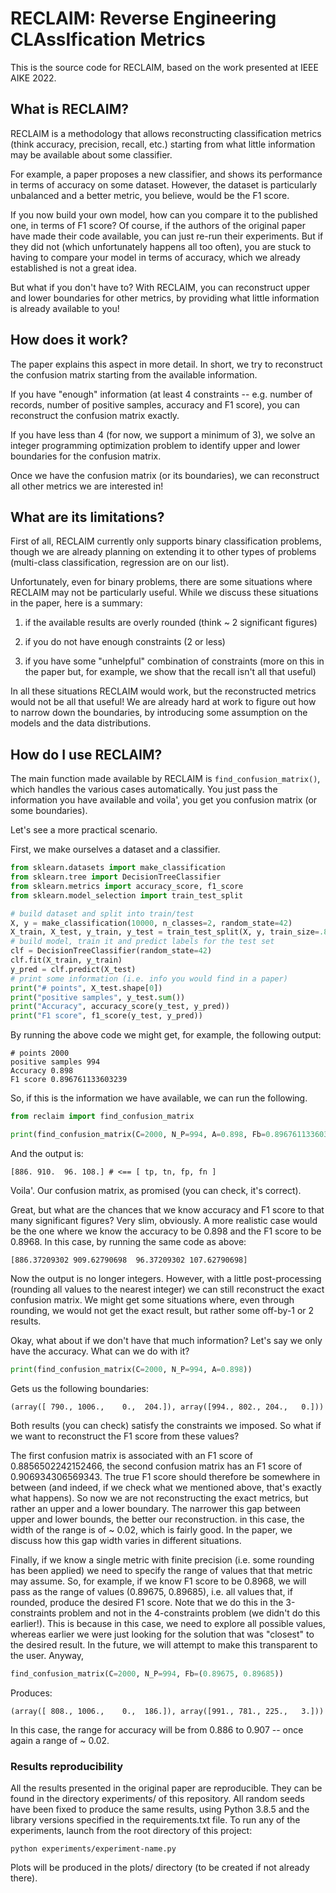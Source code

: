 # RECLAIM: Reverse Engineering CLAssIfication Metrics

This is the source code for RECLAIM, based on the work presented at IEEE AIKE 2022. 

## What is RECLAIM?

RECLAIM is a methodology that allows reconstructing classification metrics (think accuracy, precision, recall, etc.) starting from what little information may be available about some classifier. 

For example, a paper proposes a new classifier, and shows its performance in terms of accuracy on some dataset. However, the dataset is particularly unbalanced and a better metric, you believe, would be the F1 score. 

If you now build your own model, how can you compare it to the published one, in terms of F1 score? Of course, if the authors of the original paper have made their code available, you can just re-run their experiments. But if they did not (which unfortunately happens all too often), you are stuck to having to compare your model in terms of accuracy, which we already established is not a great idea. 

But what if you don't have to? With RECLAIM, you can reconstruct upper and lower boundaries for other metrics, by providing what little information is already available to you!

## How does it work?

The paper explains this aspect in more detail. In short, we try to reconstruct the confusion matrix starting from the available information.

If you have "enough" information (at least 4 constraints -- e.g. number of records, number of positive samples, accuracy and F1 score), you can reconstruct the confusion matrix exactly. 

If you have less than 4 (for now, we support a minimum of 3), we solve an integer programming optimization problem to identify upper and lower boundaries for the confusion matrix.

Once we have the confusion matrix (or its boundaries), we can reconstruct all other metrics we are interested in!

## What are its limitations?
First of all, RECLAIM currently only supports binary classification problems, though we are already planning on extending it to other types of problems (multi-class classification, regression are on our list).

Unfortunately, even for binary problems, there are some situations where RECLAIM may not be particularly useful. While we discuss these situations in the paper, here is a summary:

1. if the available results are overly rounded (think ~ 2 significant figures)

2. if you do not have enough constraints (2 or less)

3. if you have some "unhelpful" combination of constraints (more on this in the paper but, for example, we show that the recall isn't all that useful)

In all these situations RECLAIM would work, but the reconstructed metrics would not be all that useful! We are already hard at work to figure out how to narrow down the boundaries, by introducing some assumption on the models and the data distributions. 

## How do I use RECLAIM?
The main function made available by RECLAIM is `find_confusion_matrix()`, which handles the various cases automatically. You just pass the information you have available and voila', you get you confusion matrix (or some boundaries).

Let's see a more practical scenario.

First, we make ourselves a dataset and a classifier.

```python
from sklearn.datasets import make_classification
from sklearn.tree import DecisionTreeClassifier
from sklearn.metrics import accuracy_score, f1_score
from sklearn.model_selection import train_test_split

# build dataset and split into train/test
X, y = make_classification(10000, n_classes=2, random_state=42)
X_train, X_test, y_train, y_test = train_test_split(X, y, train_size=.8, random_state=42)
# build model, train it and predict labels for the test set
clf = DecisionTreeClassifier(random_state=42)
clf.fit(X_train, y_train)
y_pred = clf.predict(X_test)
# print some information (i.e. info you would find in a paper)
print("# points", X_test.shape[0])
print("positive samples", y_test.sum())
print("Accuracy", accuracy_score(y_test, y_pred))
print("F1 score", f1_score(y_test, y_pred))
```

By running the above code we might get, for example, the following output:
```
# points 2000
positive samples 994
Accuracy 0.898
F1 score 0.896761133603239
```
So, if this is the information we have available, we can run the following.

```python
from reclaim import find_confusion_matrix

print(find_confusion_matrix(C=2000, N_P=994, A=0.898, Fb=0.896761133603239))
```

And the output is:
```
[886. 910.  96. 108.] # <== [ tp, tn, fp, fn ]
```
Voila'. Our confusion matrix, as promised (you can check, it's correct). 

Great, but what are the chances that we know accuracy and F1 score to that many significant figures? Very slim, obviously. A more realistic case would be the one where we know the accuracy to be 0.898 and the F1 score to be 0.8968. In this case, by running the same code as above:
```
[886.37209302 909.62790698  96.37209302 107.62790698]
```
Now the output is no longer integers. However, with a little post-processing (rounding all values to the nearest integer) we can still reconstruct the exact confusion matrix. We might get some situations where, even through rounding, we would not get the exact result, but rather some off-by-1 or 2 results. 

Okay, what about if we don't have that much information? Let's say we only have the accuracy. What can we do with it?

```python
print(find_confusion_matrix(C=2000, N_P=994, A=0.898))
```

Gets us the following boundaries:

```
(array([ 790., 1006.,    0.,  204.]), array([994., 802., 204.,   0.]))
```
Both results (you can check) satisfy the constraints we imposed. So what if we want to reconstruct the F1 score from these values? 

The first confusion matrix is associated with an F1 score of 0.8856502242152466, the second confusion matrix has an F1 score of 0.906934306569343. The true F1 score should therefore be somewhere in between (and indeed, if we check what we mentioned above, that's exactly what happens). So now we are not reconstructing the exact metrics, but rather an upper and a lower boundary. The narrower this gap between upper and lower bounds, the better our reconstruction. in this case, the width of the range is of ~ 0.02, which is fairly good. In the paper, we discuss how this gap width varies in different situations. 

Finally, if we know a single metric with finite precision (i.e. some rounding has been applied) we need to specify the range of values that that metric may assume. So, for example, if we know F1 score to be 0.8968, we will pass as the range of values (0.89675, 0.89685), i.e. all values that, if rounded, produce the desired F1 score. Note that we do this in the 3-constraints problem and not in the 4-constraints problem (we didn't do this earlier!). This is because in this case, we need to explore all possible values, whereas earlier we were just looking for the solution that was "closest" to the desired result. In the future, we will attempt to make this transparent to the user. Anyway,

```python
find_confusion_matrix(C=2000, N_P=994, Fb=(0.89675, 0.89685))
```
Produces:
```
(array([ 808., 1006.,    0.,  186.]), array([991., 781., 225.,   3.]))
```
In this case, the range for accuracy will be from 0.886 to 0.907 -- once again a range of ~ 0.02. 

### Results reproducibility

All the results presented in the original paper are reproducible. They can be found in the directory experiments/ of this repository. All random seeds have been fixed to produce the same results, using Python 3.8.5 and the library versions specified in the requirements.txt file. To run any of the experiments, launch from the root directory of this project:
```
python experiments/experiment-name.py
```
Plots will be produced in the plots/ directory (to be created if not already there).
